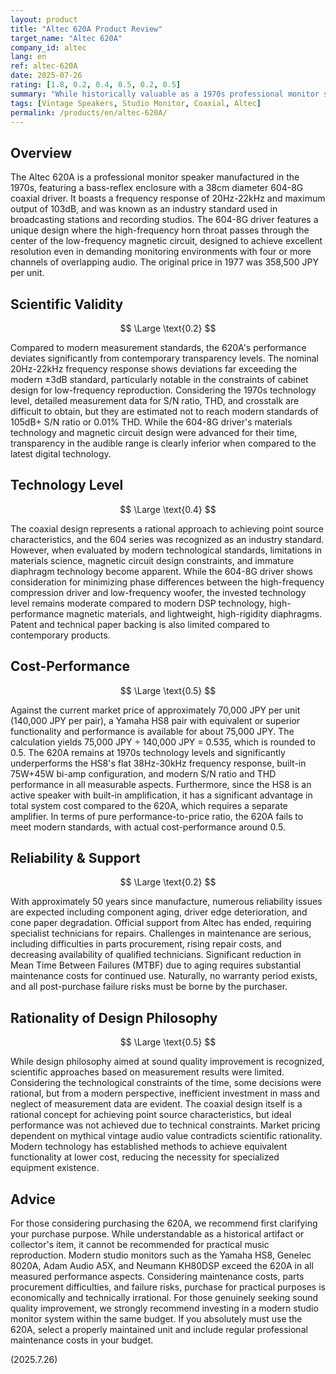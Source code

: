 ```yaml
---
layout: product
title: "Altec 620A Product Review"
target_name: "Altec 620A"
company_id: altec
lang: en
ref: altec-620A
date: 2025-07-26
rating: [1.8, 0.2, 0.4, 0.5, 0.2, 0.5]
summary: "While historically valuable as a 1970s professional monitor speaker, the 620A falls significantly short of modern transparency standards and is priced at an extremely high market value."
tags: [Vintage Speakers, Studio Monitor, Coaxial, Altec]
permalink: /products/en/altec-620A/
---
```


## Overview

The Altec 620A is a professional monitor speaker manufactured in the 1970s, featuring a bass-reflex enclosure with a 38cm diameter 604-8G coaxial driver. It boasts a frequency response of 20Hz-22kHz and maximum output of 103dB, and was known as an industry standard used in broadcasting stations and recording studios. The 604-8G driver features a unique design where the high-frequency horn throat passes through the center of the low-frequency magnetic circuit, designed to achieve excellent resolution even in demanding monitoring environments with four or more channels of overlapping audio. The original price in 1977 was 358,500 JPY per unit.

## Scientific Validity

$$ \Large \text{0.2} $$

Compared to modern measurement standards, the 620A's performance deviates significantly from contemporary transparency levels. The nominal 20Hz-22kHz frequency response shows deviations far exceeding the modern ±3dB standard, particularly notable in the constraints of cabinet design for low-frequency reproduction. Considering the 1970s technology level, detailed measurement data for S/N ratio, THD, and crosstalk are difficult to obtain, but they are estimated not to reach modern standards of 105dB+ S/N ratio or 0.01% THD. While the 604-8G driver's materials technology and magnetic circuit design were advanced for their time, transparency in the audible range is clearly inferior when compared to the latest digital technology.

## Technology Level

$$ \Large \text{0.4} $$

The coaxial design represents a rational approach to achieving point source characteristics, and the 604 series was recognized as an industry standard. However, when evaluated by modern technological standards, limitations in materials science, magnetic circuit design constraints, and immature diaphragm technology become apparent. While the 604-8G driver shows consideration for minimizing phase differences between the high-frequency compression driver and low-frequency woofer, the invested technology level remains moderate compared to modern DSP technology, high-performance magnetic materials, and lightweight, high-rigidity diaphragms. Patent and technical paper backing is also limited compared to contemporary products.

## Cost-Performance

$$ \Large \text{0.5} $$

Against the current market price of approximately 70,000 JPY per unit (140,000 JPY per pair), a Yamaha HS8 pair with equivalent or superior functionality and performance is available for about 75,000 JPY. The calculation yields 75,000 JPY ÷ 140,000 JPY = 0.535, which is rounded to 0.5. The 620A remains at 1970s technology levels and significantly underperforms the HS8's flat 38Hz-30kHz frequency response, built-in 75W+45W bi-amp configuration, and modern S/N ratio and THD performance in all measurable aspects. Furthermore, since the HS8 is an active speaker with built-in amplification, it has a significant advantage in total system cost compared to the 620A, which requires a separate amplifier. In terms of pure performance-to-price ratio, the 620A fails to meet modern standards, with actual cost-performance around 0.5.

## Reliability & Support

$$ \Large \text{0.2} $$

With approximately 50 years since manufacture, numerous reliability issues are expected including component aging, driver edge deterioration, and cone paper degradation. Official support from Altec has ended, requiring specialist technicians for repairs. Challenges in maintenance are serious, including difficulties in parts procurement, rising repair costs, and decreasing availability of qualified technicians. Significant reduction in Mean Time Between Failures (MTBF) due to aging requires substantial maintenance costs for continued use. Naturally, no warranty period exists, and all post-purchase failure risks must be borne by the purchaser.

## Rationality of Design Philosophy

$$ \Large \text{0.5} $$

While design philosophy aimed at sound quality improvement is recognized, scientific approaches based on measurement results were limited. Considering the technological constraints of the time, some decisions were rational, but from a modern perspective, inefficient investment in mass and neglect of measurement data are evident. The coaxial design itself is a rational concept for achieving point source characteristics, but ideal performance was not achieved due to technical constraints. Market pricing dependent on mythical vintage audio value contradicts scientific rationality. Modern technology has established methods to achieve equivalent functionality at lower cost, reducing the necessity for specialized equipment existence.

## Advice

For those considering purchasing the 620A, we recommend first clarifying your purchase purpose. While understandable as a historical artifact or collector's item, it cannot be recommended for practical music reproduction. Modern studio monitors such as the Yamaha HS8, Genelec 8020A, Adam Audio A5X, and Neumann KH80DSP exceed the 620A in all measured performance aspects. Considering maintenance costs, parts procurement difficulties, and failure risks, purchase for practical purposes is economically and technically irrational. For those genuinely seeking sound quality improvement, we strongly recommend investing in a modern studio monitor system within the same budget. If you absolutely must use the 620A, select a properly maintained unit and include regular professional maintenance costs in your budget.

(2025.7.26)
